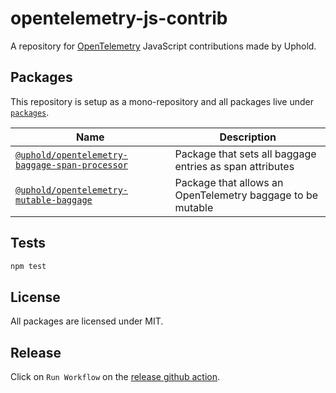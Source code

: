 # opentelemetry-js-contrib

A repository for [OpenTelemetry](https://opentelemetry.io/) JavaScript contributions made by Uphold.

## Packages

This repository is setup as a mono-repository and all packages live under [`packages`](./packages).

| Name | Description |
|------|-------------|
| [`@uphold/opentelemetry-baggage-span-processor`](./packages/opentelemetry-baggage-span-processor/) | Package that sets all baggage entries as span attributes |
| [`@uphold/opentelemetry-mutable-baggage`](./packages/opentelemetry-mutable-baggage/) | Package that allows an OpenTelemetry baggage to be mutable |

## Tests

```sh
npm test
```

## License

All packages are licensed under MIT.

## Release

Click on `Run Workflow` on the [release github action](https://github.com/uphold/opentelemetry-js-contrib/actions/workflows/release.yaml).
